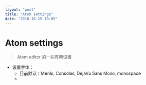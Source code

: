 ```yaml
---
layout: "post"
title: "Atom settings"
date: "2018-10-25 10:05"
---
```


# Atom settings

> Atom editor 的一些有用设置

- 设置字体：
    - 目前默认：Menlo, Consolas, DejaVu Sans Mono, monospace
    -
